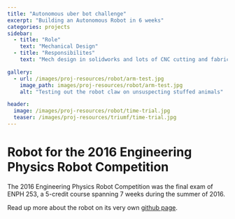 ```yaml
---
title: "Autonomous uber bot challenge"
excerpt: "Building an Autonomous Robot in 6 weeks"
categories: projects
sidebar:
  - title: "Role"
    text: "Mechanical Design"
  - title: "Responsibilites"
    text: "Mech design in solidworks and lots of CNC cutting and fabrication of robot arms, drive train, and chassis. Also rigged up the servo control and board to power the arms."

gallery:
  - url: /images/proj-resources/robot/arm-test.jpg
    image_path: images/proj-resources/robot/arm-test.jpg
    alt: "Testing out the robot claw on unsuspecting stuffed animals"

header:
  image: /images/proj-resources/robot/time-trial.jpg
  teaser: /images/proj-resources/triumf/time-trial.jpg
---
```


# Robot for the 2016 Engineering Physics Robot Competition

The 2016 Engineering Physics Robot Competition was the final exam of ENPH 253, a 5-credit course spanning 7 weeks during the summer of 2016. 

Read up more about the robot on its very own [github page](https://fighting-squid.github.io/). 